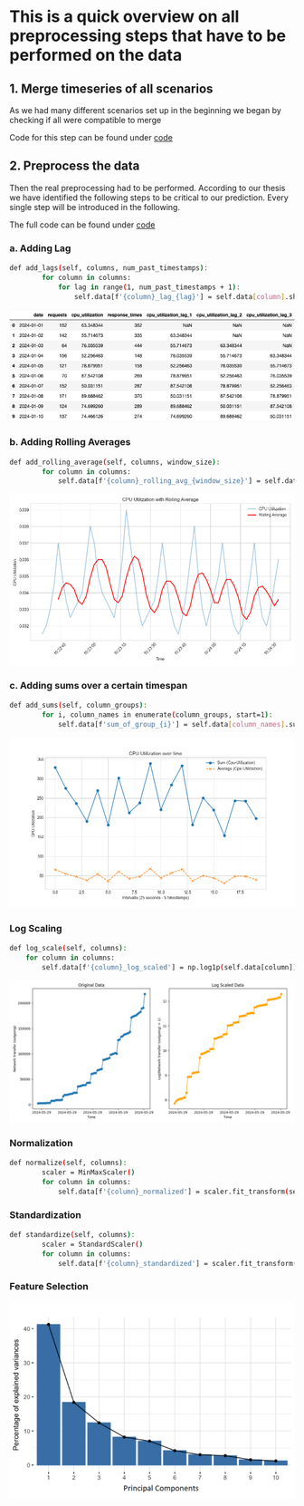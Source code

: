 # This is a quick overview on all preprocessing steps that have to be performed on the data

## 1. Merge timeseries of all scenarios

As we had many different scenarios set up in the beginning we began by checking if all were compatible to merge 

Code for this step can be found under [code](https://github.com/nadlig123/performance-prediction/blob/main/src/app/preprocessors/csv_processor.py)

## 2. Preprocess the data

Then the real preprocessing had to be performed. According to our thesis we have identified the following steps to be critical to our prediction. Every single step will be introduced in the following. 

The full code can be found under [code](../../src/app/preprocessors/preprocessor.py)

### a. Adding Lag

```sh
def add_lags(self, columns, num_past_timestamps):
        for column in columns:
            for lag in range(1, num_past_timestamps + 1):
                self.data[f'{column}_lag_{lag}'] = self.data[column].shift(lag)
```

![Lags](../../assets/images/lags.png)


### b. Adding Rolling Averages

```sh
def add_rolling_average(self, columns, window_size):
        for column in columns:
            self.data[f'{column}_rolling_avg_{window_size}'] = self.data[column].rolling(window=window_size).mean()
```

![Rolling Average](../../assets/images/rolling_average.png)

### c. Adding sums over a certain timespan

```sh
def add_sums(self, column_groups):
        for i, column_names in enumerate(column_groups, start=1):
            self.data[f'sum_of_group_{i}'] = self.data[column_names].sum(axis=1)
```

![Sums](../../assets/images/summation.png)

### Log Scaling

```sh
def log_scale(self, columns):
    for column in columns:
        self.data[f'{column}_log_scaled'] = np.log1p(self.data[column])
```

![Log Scaling](../../assets/images/log_scaling.png)

### Normalization

```sh
def normalize(self, columns):
        scaler = MinMaxScaler()
        for column in columns:
            self.data[f'{column}_normalized'] = scaler.fit_transform(self.data[[column]]) 
```

### Standardization

```sh
def standardize(self, columns):
        scaler = StandardScaler()
        for column in columns:
            self.data[f'{column}_standardized'] = scaler.fit_transform(self.data[[column]])
```

### Feature Selection

![Principal Component Analysis](../../assets/images/principal_components.png)